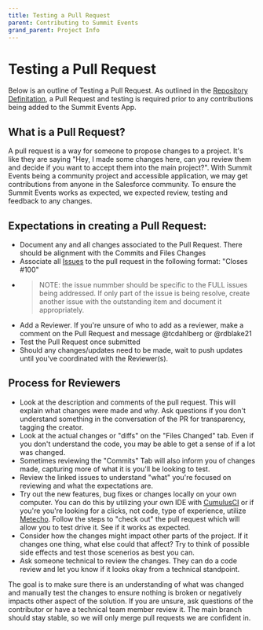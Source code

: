 ```yaml
---
title: Testing a Pull Request
parent: Contributing to Summit Events
grand_parent: Project Info
---
```


# Testing a Pull Request
Below is an outline of Testing a Pull Request. As outlined in the [Repository Definitation](https://sfdo-community-sprints.github.io/summit-events-app-documentation/docs/project-info/process-repo-definition/repository-definitions/#developmentreview-of-branches), a Pull Request and testing is required prior to any contributions being added to the Summit Events App.

## What is a Pull Request?
A pull request is a way for someone to propose changes to a project. It's like they are saying "Hey, I made some changes here, can you review them and decide if you want to accept them into the main project?".  With Summit Events being a community project and accessible application, we may get contributions from anyone in the Salesforce community. To ensure the Summit Events works as expected, we expected review, testing and feedback to any changes.

## Expectations in creating a Pull Request:
 - Document any and all changes associated to the Pull Request. There should be alignment with the Commits and Files Changes
 - Associate all [Issues](https://github.com/SFDO-Community/Summit-Events-App/issues) to the pull request in the following format: "Closes #100"
 - > NOTE: the issue nummber should be specific to the FULL issues being addressed.  If only part of the issue is being resolve, create another issue with the outstanding item and document it appropriately.
 - Add a Reviewer.  If you're unsure of who to add as a reviewer, make a comment on the Pull Request and message @tcdahlberg or @rdblake21
 - Test the Pull Request once submitted
 - Should any changes/updates need to be made, wait to push updates until you've coordinated with the Reviewer(s).

## Process for Reviewers
- Look at the description and comments of the pull request. This will explain what changes were made and why. Ask questions if you don't understand something in the conversation of the PR for transparency, tagging the creator.
- Look at the actual changes or "diffs" on the "Files Changed" tab. Even if you don't understand the code, you may be able to get a sense of if a lot was changed.
- Sometimes reviewing the "Commits" Tab will also inform you of changes made, capturing more of what it is you'll be looking to test.
- Review the linked issues to understand "what" you're focused on reviewing and what the expectations are.
- Try out the new features, bug fixes or changes locally on your own computer. You can do this by utilizing your own IDE with [CumulusCI](https://cumulusci.readthedocs.io/en/latest/get-started.html#work-on-an-existing-cumulusci-project) or if you're you're looking for a clicks, not code, type of experience, utilize [Metecho](https://sfdo-community-sprints.github.io/summit-events-app-documentation/docs/project-info/Contributing-to-Summit-Events/metecho/). Follow the steps to "check out" the pull request which will allow you to test drive it. See if it works as expected.
- Consider how the changes might impact other parts of the project. If it changes one thing, what else could that affect? Try to think of possible side effects and test those scenerios as best you can.
- Ask someone technical to review the changes. They can do a code review and let you know if it looks okay from a technical standpoint.

The goal is to make sure there is an understanding of what was changed and manually test the changes to ensure nothing is broken or negatively impacts other aspect of the solution. If you are unsure, ask questions of the contributor or have a technical team member review it. The main branch should stay stable, so we will only merge pull requests we are confident in.
